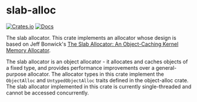 <!-- Copyright 2017 the authors. See the 'Copyright and license' section of the README.md file at the top-level directory of this repository.

Licensed under the Apache License, Version 2.0 (the LICENSE file). This file may not be copied, modified, or distributed except according to those terms. -->

slab-alloc
==========

[![Crates.io](https://img.shields.io/crates/v/slab-alloc.svg)](https://crates.io/crates/slab-alloc)
[![Docs](https://docs.rs/slab-alloc/badge.svg)](https://docs.rs/slab-alloc)

The slab allocator. This crate implements an allocator whose design is based on Jeff Bonwick's [The Slab Allocator: An Object-Caching Kernel Memory Allocator](http://www.usenix.org/publications/library/proceedings/bos94/full_papers/bonwick.ps).

The slab allocator is an object allocator - it allocates and caches objects of a fixed type, and provides performance improvements over a general-purpose allocator. The allocator types in this crate implement the `ObjectAlloc` and `UntypedObjectAlloc` traits defined in the object-alloc crate. The slab allocator implemented in this crate is currently single-threaded and cannot be accessed concurrently.
